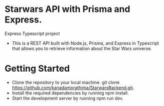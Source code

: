 # Starwars API with Prisma and Express.
Express Typescript project
 - This is a REST API built with Node.js, Prisma, and Express in Typescript that allows you to retrieve information about the Star Wars universe.
 
 # Getting Started
 - Clone the repository to your local machine.
  git clone https://github.com/kanadamprathima/StarwarsBackend.git.
- Install the required dependencies by running npm install.
- Start the development server by running npm run dev.

